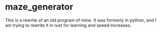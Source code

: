 # maze_generator
This is a rewrite of an old program of mine. It was formerly in python, and I am trying to rewrite it in rust for learning and speed increases. 
